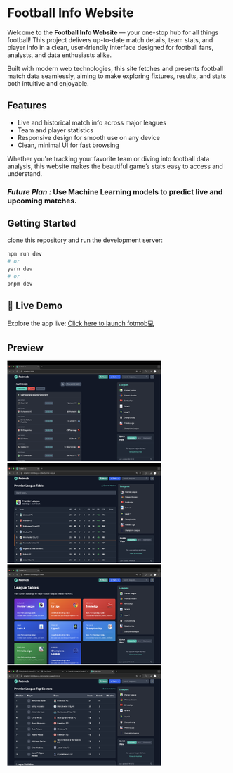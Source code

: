 
<h1>Football Info Website</h1>

<p>Welcome to the <strong>Football Info Website</strong> — your one-stop hub for all things football! This project delivers up-to-date match details, team stats, and player info in a clean, user-friendly interface designed for football fans, analysts, and data enthusiasts alike.</p>

<p>Built with modern web technologies, this site fetches and presents football match data seamlessly, aiming to make exploring fixtures, results, and stats both intuitive and enjoyable.</p>

<h2>Features</h2>
<ul>
  <li>Live and historical match info across major leagues</li>
  <li>Team and player statistics</li>
  <li>Responsive design for smooth use on any device</li>
  <li>Clean, minimal UI for fast browsing</li>
</ul>

<p>Whether you're tracking your favorite team or diving into football data analysis, this website makes the beautiful game’s stats easy to access and understand.</p>

<h3><em>Future Plan : </em> Use Machine Learning models to predict live and upcoming matches.</h3>

## Getting Started

clone this repository and run the development server:

```bash
npm run dev
# or
yarn dev
# or
pnpm dev
```

## 🚀 Live Demo
Explore the app live: [Click here to launch fotmob💻](https://football-info-matches.vercel.app/)

## Preview


<p float="left">
  <img src="./public/preview.png" width="350" />
  <img src="./public/preview2.png" width="350" />
  <img src="./public/preview3.png" width="350" />
  <img src="./public/preview4.png" width="350" />
</p>
